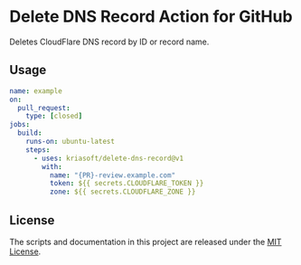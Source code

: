 # Delete DNS Record Action for GitHub

Deletes CloudFlare DNS record by ID or record name.

## Usage

```yaml
name: example
on:
  pull_request:
    type: [closed]
jobs:
  build:
    runs-on: ubuntu-latest
    steps:
      - uses: kriasoft/delete-dns-record@v1
        with:
          name: "{PR}-review.example.com"
          token: ${{ secrets.CLOUDFLARE_TOKEN }}
          zone: ${{ secrets.CLOUDFLARE_ZONE }}
```

## License

The scripts and documentation in this project are released under the [MIT License](LICENSE).
